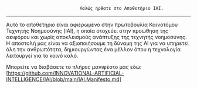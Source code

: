                                 Καλώς ήρθατε στο Αποθετήριο IAI.
________________________________________________________________________________________________________
Αυτό το αποθετήριο είναι αφιερωμένο στην πρωτοβουλία Καινοτόμου Τεχνητής Νοημοσύνης (IAI), 
η οποία στοχεύει στην προώθηση της αειφόρου και χωρίς αποκλεισμούς ανάπτυξης της τεχνητής νοημοσύνης. 
Η αποστολή μας είναι να αξιοποιήσουμε τη δύναμη της AI για να υπηρετεί όλη την ανθρωπότητα, 
δημιουργώντας ένα μέλλον όπου η τεχνολογία λειτουργεί για το κοινό καλό.

Μπορείτε να διαβάσετε το πλήρες μανιφέστο μας εδώ: 
[https://github.com/INNOVATIONAL-ARTIFICIAL-INTELLIGENCE/IAI/blob/main/IAI.Manifesto.md]
